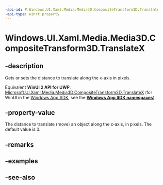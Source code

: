 ```yaml
---
-api-id: P:Windows.UI.Xaml.Media.Media3D.CompositeTransform3D.TranslateX
-api-type: winrt property
---
```


<!-- Property syntax
public double TranslateX { get;  set; }
-->

# Windows.UI.Xaml.Media.Media3D.CompositeTransform3D.TranslateX

## -description
Gets or sets the distance to translate along the x-axis in pixels.

Equivalent **WinUI 2 API for UWP**: [Microsoft.UI.Xaml.Media.Media3D.CompositeTransform3D.TranslateX](/windows/winui/api/microsoft.ui.xaml.media.media3d.compositetransform3d.translatex) (for WinUI in the [Windows App SDK](/windows/apps/windows-app-sdk/), see the **[Windows App SDK namespaces](/windows/windows-app-sdk/api/winrt/)**).

## -property-value
The distance to translate (move) an object along the x-axis, in pixels. The default value is 0.

## -remarks

## -examples

## -see-also
